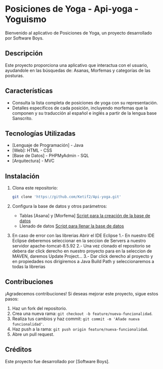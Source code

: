# Posiciones de Yoga - Api-yoga - Yoguismo

Bienvenido al aplicativo de Posiciones de Yoga, un proyecto desarrollado por Software Boys.

## Descripción

Este proyecto proporciona una aplicativo que interactua con el usuario, ayudandole en las búsquedas de: Asanas, Morfemas y categorías de las posturas.

## Características

- Consulta la lista completa de posiciones de yoga con su representación.
- Detalles específicos de cada posición, incluyendo morfemas que la componen y su traducción al español e inglés a partir de la lengua base Sanscrito.

## Tecnologías Utilizadas
- [Lenguaje de Programación] - Java
- [Web]: HTML - CSS
- [Base de Datos] - PHPMyAdmin - SQL
- [Arquitectura] - MVC
## Instalación

1. Clona este repositorio:

    ```bash
    git clone 'https://github.com/Ketif2/Api-yoga.git'
    ```

2. Configura la base de datos y otros parámetros:
   * Tablas [Asana] y [Morfema]
[Script para la creación de la base de datos](https://github.com/Ketif2/Api-yoga/files/14669690/ScriptBaseTablasAsanasMorfemasSQL.txt)
   * Llenado de datos
[Script para llenar la base de datos](https://github.com/Ketif2/Api-yoga/files/14669695/ScriptDataAsanasMorfemasSQL.txt)

4. En caso de error con las librerias
Abrir el IDE Eclipse
    1.- En nuestro IDE Eclipse deberemos seleccionar en la seccion de Servers a nuestro servidor apache-tomcat-8.5.92
    2.- Una vez clonado el repositorio se debera dar click derecho en nuestro proyecto para en la seleccion de MAVEN, daremos Update Project...
    3.- Dar click derecho al proyecto y en propiedades nos dirigiremos a Java Build Path y seleccionaremos a todas la librerias

## Contribuciones

¡Agradecemos contribuciones! Si deseas mejorar este proyecto, sigue estos pasos:

1. Haz un fork del repositorio.
2. Crea una nueva rama: `git checkout -b feature/nueva-funcionalidad`.
3. Realiza tus cambios y haz commit:
 `git commit -m 'Añade nueva funcionalidad'`.
4. Haz push a la rama: `git push origin feature/nueva-funcionalidad`.
5. Abre un pull request.

## Créditos

Este proyecto fue desarrollado por [Software Boys].
